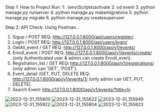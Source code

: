 Step 1:
  How to Project Run:
  1: .\env\Scripts\activate
  2: cd event
  3.  python manage.py runserver
  4.  python manage.py makemigrations 
  5.  python manage.py migrate 
  6.  python manage.py createsuperuser

Step 2: API Check: Using Postman..
  1. Sigup / POST REQ:  http://127.0.0.1:8000/api/users/register/
  2. Login / POST REQ:  http://127.0.0.1:8000/api/users/login/
  3. GetAll_event / GET REQ: http://127.0.0.1:8000/api/v1/events/
  4. Enroll_event / POST REQ:  http://127.0.0.1:8000/api/v1/events/create/  (only Authenticated user & admin  can create Enroll_even).
  5. Registration_list / GET REQ:  http://127.0.0.1:8000/api/v1/registrations/ (only  admin  can 'GET', 'POST').
  6. Event_detail /GET, PUT, DELETE REQ: http://127.0.0.1:8000/api/v1/events/1/ (only  admin  can GET, PUT, DELETE).
  7. Search Event: http://127.0.0.1:8000/api/v1/events/?title=hi.
  
 

  
  
![2023-12-31_155800](https://github.com/raisulislampiaus/simple-event-registration-system-using-Django/assets/54791396/f06051d0-dd9e-4c68-81ff-15d7dde6daff)
![2023-12-31_155622](https://github.com/raisulislampiaus/simple-event-registration-system-using-Django/assets/54791396/dad181e9-43f9-4e36-b6fb-eba4d9331dff)
![2023-12-31_155949](https://github.com/raisulislampiaus/simple-event-registration-system-using-Django/assets/54791396/f531e5cc-628b-44b7-a008-2424a3bdb12d)
![2023-12-31_155922](https://github.com/raisulislampiaus/simple-event-registration-system-using-Django/assets/54791396/b9b1c165-9115-4b2d-9cd5-4477c9563baf)
![2023-12-31_155904](https://github.com/raisulislampiaus/simple-event-registration-system-using-Django/assets/54791396/0f6b1482-c174-4631-9d64-c9ec109d80bf)
![2023-12-31_155823](https://github.com/raisulislampiaus/simple-event-registration-system-using-Django/assets/54791396/269b64a0-dfc5-45c0-bf3f-e8523e1b6fd7)
